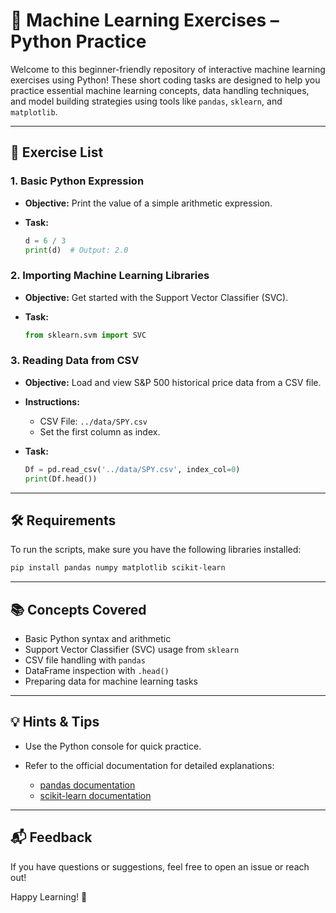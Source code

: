 # 🧠 Machine Learning Exercises – Python Practice

Welcome to this beginner-friendly repository of interactive machine learning exercises using Python! These short coding tasks are designed to help you practice essential machine learning concepts, data handling techniques, and model building strategies using tools like `pandas`, `sklearn`, and `matplotlib`.

---

## 📁 Exercise List

### 1. **Basic Python Expression**

* **Objective:** Print the value of a simple arithmetic expression.
* **Task:**

  ```python
  d = 6 / 3
  print(d)  # Output: 2.0
  ```

### 2. **Importing Machine Learning Libraries**

* **Objective:** Get started with the Support Vector Classifier (SVC).
* **Task:**

  ```python
  from sklearn.svm import SVC
  ```

### 3. **Reading Data from CSV**

* **Objective:** Load and view S\&P 500 historical price data from a CSV file.
* **Instructions:**

  * CSV File: `../data/SPY.csv`
  * Set the first column as index.
* **Task:**

  ```python
  Df = pd.read_csv('../data/SPY.csv', index_col=0)
  print(Df.head())
  ```

---

## 🛠 Requirements

To run the scripts, make sure you have the following libraries installed:

```bash
pip install pandas numpy matplotlib scikit-learn
```

---

## 📚 Concepts Covered

* Basic Python syntax and arithmetic
* Support Vector Classifier (SVC) usage from `sklearn`
* CSV file handling with `pandas`
* DataFrame inspection with `.head()`
* Preparing data for machine learning tasks

---

## 💡 Hints & Tips

* Use the Python console for quick practice.
* Refer to the official documentation for detailed explanations:

  * [pandas documentation](https://pandas.pydata.org/)
  * [scikit-learn documentation](https://scikit-learn.org/stable/)

---

## 📬 Feedback

If you have questions or suggestions, feel free to open an issue or reach out!

Happy Learning! 🚀
